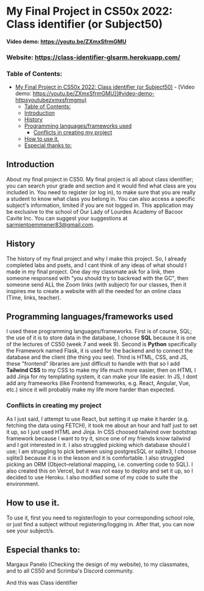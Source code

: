 # My Final Project in CS50x 2022: Class identifier (or Subject50)

#### Video demo: https://youtu.be/ZXmxSfrmGMU

### Website: https://class-identifier-glsarm.herokuapp.com/

### Table of Contents:

- [My Final Project in CS50x 2022: Class identifier (or Subject50)](#my-final-project-in-cs50x-2022-class-identifier-or-subject50) - [Video demo: https://youtu.be/ZXmxSfrmGMU](#video-demo-httpsyoutubezxmxsfrmgmu)
  - [Table of Contents:](#table-of-contents)
  - [Introduction](#introduction)
  - [History](#history)
  - [Programming languages/frameworks used](#programming-languagesframeworks-used)
    - [Conflicts in creating my project](#conflicts-in-creating-my-project)
  - [How to use it.](#how-to-use-it)
  - [Especial thanks to:](#especial-thanks-to)

## Introduction

About my final project in CS50. My final project is all about class identifier; you can search your grade and section and it would find what class are you included in. You need to register (or log in), to make sure that you are really a student to know what class you belong in. You can also access a specific subject's information, limited if you are not logged in. This application may be exclusive to the school of Our Lady of Lourdes Academy of Bacoor Cavite Inc. You can suggest your suggestions at sarmientoemmener83@gmail.com.

## History

The history of my final project and why I make this project. So, I already completed labs and psets, and I cant think of any ideas of what should I made in my final project. One day my classmate ask for a link, then someone responsed with "you should try to backread with the GC", then someone send ALL the Zoom links (with subject) for our classes, then it inspires me to create a website with all the needed for an online class (Time, links, teacher).

## Programming languages/frameworks used

I used these programming languages/frameworks. First is of course, SQL; the use of it is to store data in the database, I choose **SQL** because it is one of the lectures of CS50 (week 7 and week 9). Second is **Python** specifically the Framework named Flask, it is used for the backend and to connect the database and the client (the thing you see). Third is HTML, CSS, and JS, these "frontend" libraries are just difficult to handle with that so I add **Tailwind CSS** to my CSS to make my life much more easier, then on HTML I add Jinja for my templating system, it can make your life easier. In JS, I dont add any frameworks (like Frontend frameworks, e.g. React, Angular, Vue, etc.) since it will probably make my life more harder than expected.

### Conflicts in creating my project

As I just said, I attempt to use React, but setting it up make it harder (e.g. fetching the data using FETCH), it took me about an hour and half just to set it up, so I just used HTML and Jinja. In CSS choosed tailwind over bootstrap framework because I want to try it, since one of my friends know tailwind and I got interested in it. I also struggled picking which database should I use; I am struggling to pick between using postgresSQL or sqlite3, I choose sqlite3 because it is in the lesson and it is comfortable. I also struggled picking an ORM (Object–relational mapping, i.e. converting code to SQL). I also created this on Vercel, but it was not easy to deploy and set it up, so I decided to use Heroku. I also modified some of my code to suite the environment.

## How to use it.

To use it, first you need to register/login to your corresponding school role, or just find a subject without registering/logging in. After that, you can now see your subject/s.

## Especial thanks to:

Margaux Panelo (Checking the design of my website), to my classmates, and to all CS50 and Scrimba's Discord community.

<!-- This README is so anti-climatic -->

And this was Class identifier
